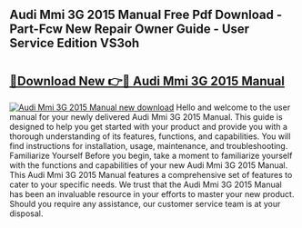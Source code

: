 ## Audi Mmi 3G 2015 Manual Free Pdf Download - Part-Fcw New Repair Owner Guide - User Service Edition VS3oh

# <h2><a href="http://bc48843.oget.top/?id=Audi+Mmi+3G+2015+Manual">🔗Download New 👉🔴 Audi Mmi 3G 2015 Manual</a></h2>

[![Audi Mmi 3G 2015 Manual new download](https://i.imgur.com/5g1atiW.png)](http://bc48843.oget.top/?id=Audi+Mmi+3G+2015+Manual)
Hello and welcome to the user manual for your newly delivered Audi Mmi 3G 2015 Manual. This guide is designed to help you get started with your product and provide you with a thorough understanding of its features, functions, and capabilities. You will find instructions for installation, usage, maintenance, and troubleshooting. Familiarize Yourself Before you begin, take a moment to familiarize yourself with the functions and capabilities of your new Audi Mmi 3G 2015 Manual. This Audi Mmi 3G 2015 Manual features a comprehensive set of features to cater to your specific needs. We trust that the Audi Mmi 3G 2015 Manual has been an invaluable resource in your efforts to master your new product. Should you require any assistance, our customer service team is at your disposal.
